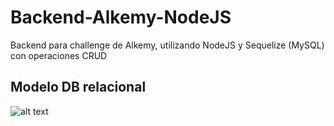 # Backend-Alkemy-NodeJS
Backend para challenge de Alkemy, utilizando NodeJS y Sequelize (MySQL) con operaciones CRUD

Modelo DB relacional
-------------------
![alt text](https://github.com/frann11/Backend-Alkemy-NodeJS/blob/main/relacionesDB.png?raw=true)

